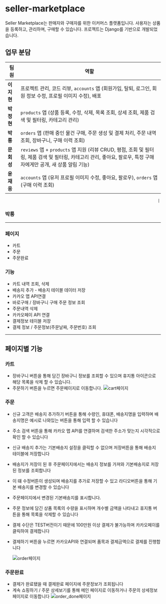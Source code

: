 # seller-marketplace

Seller Marketplace는 판매자와 구매자를 위한 이커머스 플랫폼입니다. 사용자는 상품을 등록하고, 관리하며, 구매할 수 있습니다.
프로젝트는 Django를 기반으로 개발되었습니다.

## 업무 분담

| 팀원       | 역할                                                                                                                                                               |
| ---------- | ------------------------------------------------------------------------------------------------------------------------------------------------------------------ |
| **이지현** | 프로젝트 관리, 코드 리뷰, `accounts` 앱 (회원가입, 탈퇴, 로그인, 회원 정보 수정, 프로필 이미지 수정), 배포                                                         |
| **박정현** | `products` 앱 (상품 등록, 수정, 삭제, 목록 조회, 상세 조회, 제품 검색 및 필터링, 카테고리 관리)                                                                    |
| **박룡**   | `orders` 앱 (판매 중인 물건 구매, 주문 생성 및 결제 처리, 주문 내역 조회, 장바구니, 구매 이력 조회)                                                                |
| **문회성** | `reviews` 앱 + `products` 앱 지원 (리뷰 CRUD, 평점, 조회 및 필터링, 제품 검색 및 필터링, 카테고리 관리, 좋아요, 팔로우, 특정 구매자에게만 공개, 새 상품 알림 기능) |
| **윤재웅** | `accounts` 앱 (유저 프로필 이미지 수정, 좋아요, 팔로우), `orders` 앱 (구매 이력 조회)                                                                              |

                                                                         |

### **박룡**

---

### 페이지

- 카트
- 주문
- 주문완료

### 기능

- 카트 내역 조회, 삭제
- 배송지 추가 - 배송지 테이블 데이터 저장
- 카카오 맵 API연결
- 바로구매 / 장바구니 구매 주문 정보 조회
- 주문내역 삭제
- 카카오페이 API 연결
- 결제정보 테이블 저장
- 결제 정보 / 주문정보(주문날짜, 주문번호) 조회

---

## 페이지별 기능

### 카트

- 장바구니 버튼을 통해 담긴 장바구니 정보를 조회할 수 있으며 휴지통 아이콘으로 해당 목록을 삭제 할 수 있습니다.
- 주문하기 버튼을 누르면 주문페이지로 이동합니다.
  ![cart페이지](https://github.com/heize-lee/seller-marketplace/assets/134121857/0442fbad-d9ac-402f-b567-dd649597a26f)

### 주문

- 신규 고객은 배송지 추가하기 버튼을 통해 수령인, 휴대폰, 배송지명을 입력하며 배송지명은 예시로 나와있는 버튼을 통해 입력 할 수 있습니다
- 주소 검색 버튼을 통해 카카오 맵 API를 연결하며 검색한 주소가 맞는지 시각적으로 확인 할 수 있습니다
- 신규 배송지 추가는 기본배송지 설정을 클릭할 수 없으며 저장버튼을 통해 배송지 테이블에 저장합니다
- 배송지가 저장이 된 후 주문페이지에서는 배송지 정보를 가져와 기본배송지로 저장된 정보를 조회합니다
- 이 떄 수정버튼이 생성되며 배송지를 추가로 저장할 수 있고 라디오버튼을 통해 기본 배송지를 변경할 수 있습니다
- 주문페이지에서 변경된 기본배송지를 표시합니다.
- 주문 정보에 담긴 상품 목록의 수량을 표시하며 개수별 금액을 나타내고 휴지통 버튼을 통해 목록을 삭제할 수 있습니다
- 결제 수단은 TEST버전이기 때문에 100만원 이상 결제가 불가능하며 카카오페이를 클릭하여 결제합니다
- 결제하기 버튼을 누르면 카카오API와 연결되며 품목과 결제금액으로 결제를 진행합니다

  ![order페이지](https://github.com/heize-lee/seller-marketplace/assets/134121857/55fbfd06-aecd-403b-9770-3d9809681851)

### 주문완료

- 결제가 완료됐을 때 결제완료 페이지에 주문정보가 조회됩니다
- 계속 쇼핑하기 / 주문 상세보기를 통해 메인 페이지로 이동하거나 주문의 상세정보 페이지로 이동합니다
  ![order_done페이지](https://github.com/heize-lee/seller-marketplace/assets/134121857/9c0d6bbe-17eb-471e-a92b-6d8cb8a859e8)
